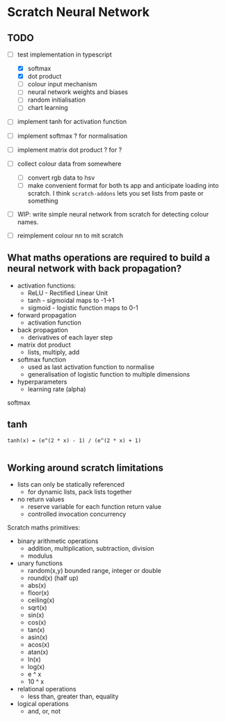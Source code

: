 # Scratch Neural Network

## TODO

* [ ] test implementation in typescript
  * [x] softmax
  * [x] dot product
  * [ ] colour input mechanism
  * [ ] neural network weights and biases
  * [ ] random initialisation
  * [ ] chart learning
* [ ] implement tanh for activation function 
* [ ] implement softmax ? for normalisation
* [ ] implement matrix dot product ? for ?
* [ ] collect colour data from somewhere
    * [ ] convert rgb data to hsv
    * [ ] make convenient format for both ts app and anticipate loading into scratch.
      I think `scratch-addons` lets you set lists from paste or something
* [ ] WIP: write simple neural network from scratch for detecting colour names.
* [ ] reimplement colour nn to mit scratch


## What maths operations are required to build a neural network with back propagation? 

* activation functions: 
    * ReLU - Rectified Linear Unit
    * tanh - sigmoidal maps to -1->1
    * sigmoid - logistic function maps to 0-1
* forward propagation
    * activation function
* back propagation
    * derivatives of each layer step
* matrix dot product
  * lists, multiply, add
* softmax function
    * used as last activation function to normalise 
    * generalisation of logistic function to multiple dimensions
* hyperparameters
    * learning rate (alpha)


softmax

## tanh

```
tanh(x) = (e^(2 * x) - 1) / (e^(2 * x) + 1) 
    
```

## Working around scratch limitations

* lists can only be statically referenced 
  * for dynamic lists, pack lists together
* no return values
  * reserve variable for each function return value
  * controlled invocation concurrency

Scratch maths primitives:

* binary arithmetic operations
    * addition, multiplication, subtraction, division
    * modulus
* unary functions 
    * random(x,y) bounded range, integer or double
    * round(x) (half up)
    * abs(x)
    * floor(x)
    * ceiling(x)
    * sqrt(x)
    * sin(x)
    * cos(x)
    * tan(x)
    * asin(x)
    * acos(x)
    * atan(x)
    * ln(x)
    * log(x)
    * e ^ x
    * 10 ^ x
* relational operations
    * less than, greater than, equality
* logical operations
    * and, or, not

